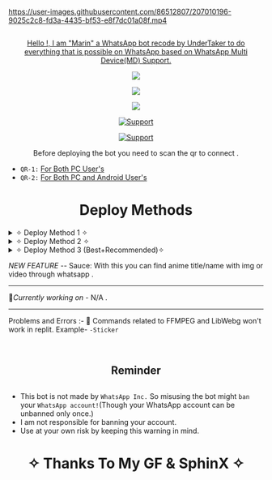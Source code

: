https://user-images.githubusercontent.com/86512807/207010196-9025c2c8-fd3a-4435-bf53-e8f7dc01a08f.mp4

<p align="center">
  <a href="#"><img src="http://readme-typing-svg.herokuapp.com?color=089f8f&center=true&vCenter=true&multiline=false&lines=Marin+Kitagawa+MD" alt="">
</p>
<p align="center"> 
  Hello !, I am "Marin" a WhatsApp bot recode by UnderTaker to do everything that is possible on WhatsApp based on WhatsApp Multi Device(MD) Support.

<p align="center">
  <a href="https://github.com/AshAritra/Marin-152/fork">
    <img src="https://img.shields.io/github/forks/AshAritra/Marin-152?label=Fork&style=social">
    
   <p align="center"> 
  <a href="https://github.com/AshAritra/Marin-152/stargazers">
    <img src="https://img.shields.io/github/stars/AshAritra/Marin-152?style=social">

  <p align="center">
  <a href="https://github.com/AshAritra/Marin-152">
    <img src="https://visitor-badge.glitch.me/badge?page_id=https://github.com/AshAritra/Marin-152.visitor-badge&left_text=Total%20Repo%20Visits"> 

  <p align="CENTER">
  <a href="https://github.com/AshAritra"><img title="Support" src="https://img.shields.io/badge/Maintain-Yes-cyan.svg?style=for-the-badge&logo=xcode" /></a>
</p>
    
 
<p align="CENTER">
  <a href="https://github.com/AshAritra"><img title="Support" src="https://img.shields.io/badge/next%20Update-Every Week!-green.svg?style=for-the-badge&logo=xcode" /></a>
</p>
<p align="center"> 
  Before deploying the bot you need to scan the qr to connect . 
</p>
     
* `QR-1:` [For Both PC User's](https://replit.com/@AritraMondal4/Marin-152-QR?v=1 "QR")
* `QR-2:` [For Both PC and Android User's](https://MARIN-152-QR.aritramondal4.repl.co "QR")
    
 
    
</p>    
<h1 align="center"> Deploy Methods
</h1>
      
<details close>
    <summary>✧ Deploy Method 1 ✧</summary>
    <ul> 

Downlaod this two files from here -
```Link``` https://www.mediafire.com/folder/572jr2mguuyql/files
   
![1](https://user-images.githubusercontent.com/86512807/207250462-6ac91bea-a57e-4336-8f73-0ef239ec2ab0.PNG)
![2](https://user-images.githubusercontent.com/86512807/207250613-1acb2786-c3ec-4e8c-a4d5-8acf07520d69.PNG)
![3](https://user-images.githubusercontent.com/86512807/207261172-7789f6f0-1b66-470d-bd70-e2ed20c13dec.PNG)
![4](https://user-images.githubusercontent.com/86512807/207261197-5cce9cb5-2a78-484c-8bb2-c42f9e16e650.PNG)

<br>
    </ul>
</details>  
 
 <details close>
    <summary>✧ Deploy Method 2 ✧</summary>
    <ul>
      
Deploy on [```MOGENIOUS```](https://undertaker5697.blogspot.com/2022/12/marin-152-mongenius-deployment.html)
 
<br>       
     </ul>
</details>  

 <details close>
    <summary>✧ Deploy Method 3 (Best+Recommended)✧</summary>
    <ul>
Frist : Downlaod the repo...     
Deploy on [```Pylexnodes```](https://client.pylexnodes.net/servers/new)
 
<br>       
     </ul>
</details>      
   
*NEW FEATURE* -- Sauce: With this you can find anime title/name with img or video through whatsapp .

_________________________________________________

🔰*Currently working on* - N/A .

_________________________________________________
Problems and Errors :-
🚫 Commands related to FFMPEG and LibWebg won't work in replit.
    Example-  ```-Sticker```




</br> 

<h2 align="center">  Reminder
</h2>
   
## 
- This bot is not made by `WhatsApp Inc.` So misusing the bot might `ban` your `WhatsApp account!`(Though your WhatsApp account can be unbanned only once.)
- I am not responsible for banning your account.
- Use at your own risk by keeping this warning in mind.
 


<h1 align="center">
</h1>


</p>
<h1 align="center"> ✧ Thanks To My GF & SphinX ✧
</h1>
